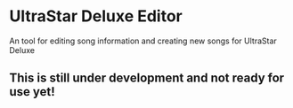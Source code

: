 # UltraStar Deluxe Editor
An tool for editing song information and creating new songs for UltraStar Deluxe

## This is still under development and not ready for use yet!
